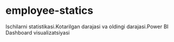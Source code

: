 # employee-statics
Ischilarni statistikasi.Kotarilgan darajasi va oldingi darajasi.Power BI Dashboard visualizatsiyasi
